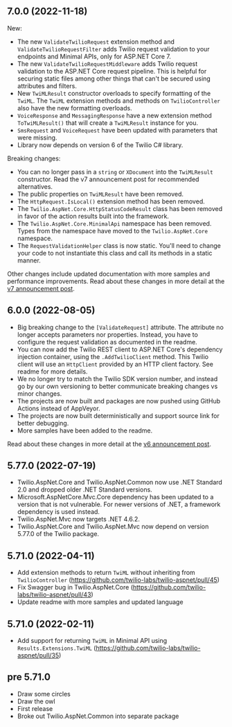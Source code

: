 ## 7.0.0 (2022-11-18)
New:
- The new `ValidateTwilioRequest` extension method and `ValidateTwilioRequestFilter` adds Twilio request validation to your endpoints and Minimal APIs, only for ASP.NET Core 7.
- The new `ValidateTwilioRequestMiddleware` adds Twilio request validation to the ASP.NET Core request pipeline. This is helpful for securing static files among other things that can't be secured using attributes and filters.
- New `TwiMLResult` constructor overloads to specify formatting of the `TwiML`. The `TwiML` extension methods and methods on `TwilioController` also have the new formatting overloads.
- `VoiceResponse` and `MessagingResponse` have a new extension method `ToTwiMLResult()` that will create a `TwiMLResult` instance for you.
- `SmsRequest` and `VoiceRequest` have been updated with parameters that were missing.
- Library now depends on version 6 of the Twilio C# library.

Breaking changes:
- You can no longer pass in a `string` or `XDocument` into the `TwiMLResult` constructor. Read the v7 announcement post for recommended alternatives.
- The public properties on `TwiMLResult` have been removed.
- The `HttpRequest.IsLocal()` extension method has been removed.
- The `Twilio.AspNet.Core.HttpStatusCodeResult` class has been removed in favor of the action results built into the framework.
- The `Twilio.AspNet.Core.MinimalApi` namespace has been removed. Types from the namespace have moved to the `Twilio.AspNet.Core` namespace.
- The `RequestValidationHelper` class is now static. You'll need to change your code to not instantiate this class and call its methods in a static manner.

Other changes include updated documentation with more samples and performance improvements.
Read about these changes in more detail at the [v7 announcement post](https://www.twilio.com/blog/whats-new-in-twilio-helper-library-for-aspnet-v7).

## 6.0.0 (2022-08-05)
- Big breaking change to the `[ValidateRequest]` attribute. The attribute no longer accepts parameters nor properties. Instead, you have to configure the request validation as documented in the readme.
- You can now add the Twilio REST client to ASP.NET Core's dependency injection container, using the `.AddTwilioClient` method. This Twilio client will use an `HttpClient` provided by an HTTP client factory. See readme for more details.
- We no longer try to match the Twilio SDK version number, and instead go by our own versioning to better communicate breaking changes vs minor changes.
- The projects are now built and packages are now pushed using GitHub Actions instead of AppVeyor.
- The projects are now built deterministically and support source link for better debugging.
- More samples have been added to the readme.

Read about these changes in more detail at the [v6 announcement post](https://www.twilio.com/blog/whats-new-in-twilio-helper-library-for-aspnet-v6). 

## 5.77.0 (2022-07-19)
- Twilio.AspNet.Core and Twilio.AspNet.Common now use .NET Standard 2.0 and dropped older .NET Standard versions.
- Microsoft.AspNetCore.Mvc.Core dependency has been updated to a version that is not vulnerable. For newer versions of .NET, a framework dependency is used instead.
- Twilio.AspNet.Mvc now targets .NET 4.6.2.
- Twilio.AspNet.Core and Twilio.AspNet.Mvc now depend on version 5.77.0 of the Twilio package.

## 5.71.0 (2022-04-11)
- Add extension methods to return `TwiML` without inheriting from `TwilioController` (https://github.com/twilio-labs/twilio-aspnet/pull/45)
- Fix Swagger bug in Twilio.AspNet.Core (https://github.com/twilio-labs/twilio-aspnet/pull/43)
- Update readme with more samples and updated language

## 5.71.0 (2022-02-11)
- Add support for returning `TwiML` in Minimal API using `Results.Extensions.TwiML` (https://github.com/twilio-labs/twilio-aspnet/pull/35)

## pre 5.71.0
- Draw some circles
- Draw the owl
- First release
- Broke out Twilio.AspNet.Common into separate package
